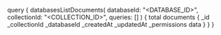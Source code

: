 query {
    databasesListDocuments(
        databaseId: "<DATABASE_ID>",
        collectionId: "<COLLECTION_ID>",
        queries: []
    ) {
        total
        documents {
            _id
            _collectionId
            _databaseId
            _createdAt
            _updatedAt
            _permissions
            data
        }
    }
}
